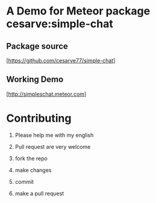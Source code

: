 # A Demo for Meteor package cesarve:simple-chat

## Package source
[https://github.com/cesarve77/simple-chat]

## Working Demo
 
[http://simpleschat.meteor.com] 


# Contributing 

1) Please help me with my english

2) Pull request are very welcome

3) fork the repo

5) make changes

6) commit

7) make a pull request

    